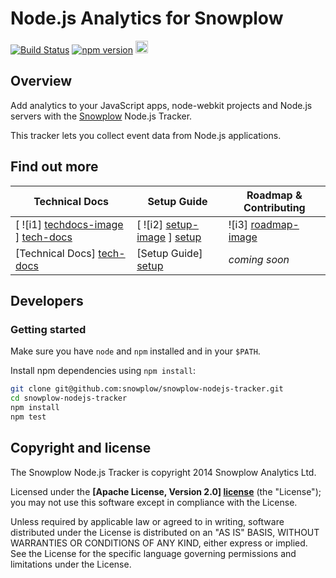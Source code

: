 # Node.js Analytics for Snowplow 

[![Build Status][travis-image]][travis]
[![npm version][npm-image]][npm-url]
<a href="https://coveralls.io/r/snowplow/snowplow-nodejs-tracker?branch=master">
	<img src="https://coveralls.io/repos/snowplow/snowplow-nodejs-tracker/badge.png?branch=master" height="20px">
</a>

## Overview

Add analytics to your JavaScript apps, node-webkit projects and Node.js servers with the [Snowplow][snowplow] Node.js Tracker.

This tracker lets you collect event data from Node.js applications.

## Find out more

| Technical Docs              | Setup Guide           | Roadmap & Contributing               |         
|-----------------------------|-----------------------|--------------------------------------|
| [ ![i1] [techdocs-image] ] [tech-docs]      | [ ![i2] [setup-image] ] [setup]   | ![i3] [roadmap-image]                |
| [Technical Docs] [tech-docs] | [Setup Guide] [setup] | _coming soon_                        |

## Developers

### Getting started

Make sure you have `node` and `npm` installed and in your `$PATH`.

Install npm dependencies using `npm install`:

```bash
git clone git@github.com:snowplow/snowplow-nodejs-tracker.git
cd snowplow-nodejs-tracker
npm install
npm test
```

## Copyright and license

The Snowplow Node.js Tracker is copyright 2014 Snowplow Analytics Ltd.

Licensed under the **[Apache License, Version 2.0] [license]** (the "License");
you may not use this software except in compliance with the License.

Unless required by applicable law or agreed to in writing, software
distributed under the License is distributed on an "AS IS" BASIS,
WITHOUT WARRANTIES OR CONDITIONS OF ANY KIND, either express or implied.
See the License for the specific language governing permissions and
limitations under the License.

[snowplow]: http://snowplowanalytics.com

[license]: http://www.apache.org/licenses/LICENSE-2.0

[travis-image]: https://travis-ci.org/snowplow/snowplow-nodejs-tracker.png?branch=master
[travis]: http://travis-ci.org/snowplow/snowplow-nodejs-tracker
[npm-url]: http://badge.fury.io/js/snowplow-tracker
[npm-image]: https://badge.fury.io/js/snowplow-tracker.svg

[tech-docs]: https://github.com/snowplow/snowplow/wiki/node.js-tracker
[techdocs-image]: https://d3i6fms1cm1j0i.cloudfront.net/github/images/techdocs.png
[setup]: https://github.com/snowplow/snowplow/wiki/node.js-tracker-setup
[setup-image]: https://d3i6fms1cm1j0i.cloudfront.net/github/images/setup.png
[roadmap-image]: https://d3i6fms1cm1j0i.cloudfront.net/github/images/roadmap.png
